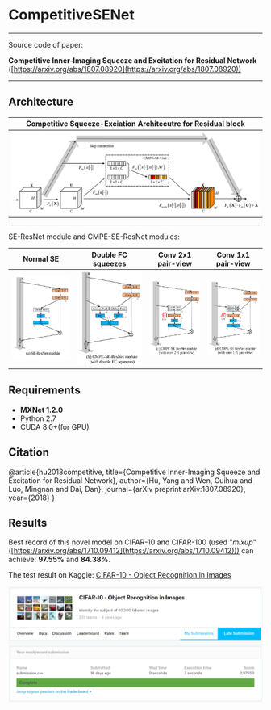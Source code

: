 # CompetitiveSENet
---

Source code of paper: 

   **Competitive Inner-Imaging Squeeze and Excitation for Residual Network** ([https://arxiv.org/abs/1807.08920](https://arxiv.org/abs/1807.08920))


---
## Architecture

|Competitive Squeeze-Exciation Architecutre for Residual block|
|-|
|![architecutre](pictures/architecture.png)|

---

SE-ResNet module and CMPE-SE-ResNet modules:

|Normal SE|Double FC squeezes|Conv 2x1 pair-view|Conv 1x1 pair-view|
|-|-|-|-|
|![](pictures/se_resnet_module.png)|![](pictures/cmpe_se_resnet_double_FC_squeeze.png)|![](pictures/cmpe_se_resnet_conv2x1.png)|![](pictures/cmpe_se_resnet_conv1x1.png)|

## Requirements

- **MXNet 1.2.0**
- Python 2.7
- CUDA 8.0+(for GPU)

## Citation
@article{hu2018competitive,
title={Competitive Inner-Imaging Squeeze and Excitation for Residual Network},
author={Hu, Yang and Wen, Guihua and Luo, Mingnan and Dai, Dan},
journal={arXiv preprint arXiv:1807.08920},
year={2018}
}

## Results
Best record of this novel model on CIFAR-10 and CIFAR-100 (used "*mixup*" ([https://arxiv.org/abs/1710.09412](https://arxiv.org/abs/1710.09412))) can achieve: **97.55%** and **84.38%**.
 
The test result on Kaggle: [CIFAR-10 - Object Recognition in Images](https://www.kaggle.com/c/cifar-10) 

![](pictures/cifar10_kaggle.png)

